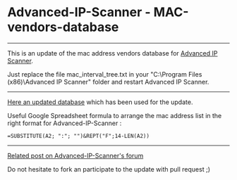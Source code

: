 # Advanced-IP-Scanner - MAC-vendors-database
---

This is an update of the mac address vendors database for [Advanced IP Scanner](https://www.advanced-ip-scanner.com/).

Just replace the file mac_interval_tree.txt in your "C:\Program Files (x86)\Advanced IP Scanner" folder and restart Advanced IP Scanner.

----------

[Here an updated database](https://maclookup.app/downloads/csv-database) which has been used for the update.

Useful Google Spreadsheet formula to arrange the mac address list in the right format for Advanced-IP-Scanner :

```=SUBSTITUTE(A2; ":"; "")&REPT("F";14-LEN(A2))```

----------

[Related post on Advanced-IP-Scanner's forum](https://radmin-club.com/advanced-ip-scanner/bug-with-cache-when-using-portable-mode1/)

Do not hesitate to fork an participate to the update with pull request ;)

